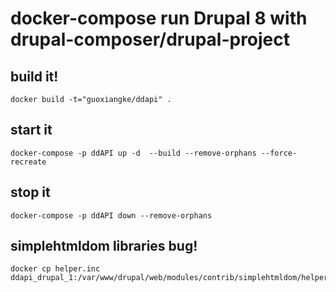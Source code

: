 # docker-compose run Drupal 8 with drupal-composer/drupal-project

## build it!
	docker build -t="guoxiangke/ddapi" .
## start it
	docker-compose -p ddAPI up -d  --build --remove-orphans --force-recreate
## stop it
	docker-compose -p ddAPI down --remove-orphans


## simplehtmldom libraries bug!
    docker cp helper.inc ddapi_drupal_1:/var/www/drupal/web/modules/contrib/simplehtmldom/helper.inc
